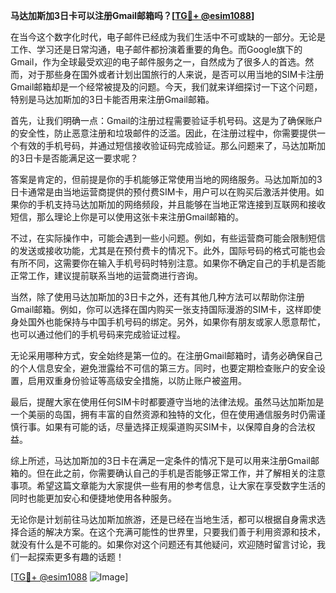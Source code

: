 **马达加斯加3日卡可以注册Gmail邮箱吗？[[TG💪+ @esim1088](https://t.me/s/esim1088)]**

在当今这个数字化时代，电子邮件已经成为我们生活中不可或缺的一部分。无论是工作、学习还是日常沟通，电子邮件都扮演着重要的角色。而Google旗下的Gmail，作为全球最受欢迎的电子邮件服务之一，自然成为了很多人的首选。然而，对于那些身在国外或者计划出国旅行的人来说，是否可以用当地的SIM卡注册Gmail邮箱却是一个经常被提及的问题。今天，我们就来详细探讨一下这个问题，特别是马达加斯加的3日卡能否用来注册Gmail邮箱。

首先，让我们明确一点：Gmail的注册过程需要验证手机号码。这是为了确保账户的安全性，防止恶意注册和垃圾邮件的泛滥。因此，在注册过程中，你需要提供一个有效的手机号码，并通过短信接收验证码完成验证。那么问题来了，马达加斯加的3日卡是否能满足这一要求呢？

答案是肯定的，但前提是你的手机能够正常使用当地的网络服务。马达加斯加的3日卡通常是由当地运营商提供的预付费SIM卡，用户可以在购买后激活并使用。如果你的手机支持马达加斯加的网络频段，并且能够在当地正常连接到互联网和接收短信，那么理论上你是可以使用这张卡来注册Gmail邮箱的。

不过，在实际操作中，可能会遇到一些小问题。例如，有些运营商可能会限制短信的发送或接收功能，尤其是在预付费卡的情况下。此外，国际号码的格式可能也会有所不同，这需要你在输入手机号码时特别注意。如果你不确定自己的手机是否能正常工作，建议提前联系当地的运营商进行咨询。

当然，除了使用马达加斯加的3日卡之外，还有其他几种方法可以帮助你注册Gmail邮箱。例如，你可以选择在国内购买一张支持国际漫游的SIM卡，这样即使身处国外也能保持与中国手机号码的绑定。另外，如果你有朋友或家人愿意帮忙，也可以通过他们的手机号码来完成验证过程。

无论采用哪种方式，安全始终是第一位的。在注册Gmail邮箱时，请务必确保自己的个人信息安全，避免泄露给不可信的第三方。同时，也要定期检查账户的安全设置，启用双重身份验证等高级安全措施，以防止账户被盗用。

最后，提醒大家在使用任何SIM卡时都要遵守当地的法律法规。虽然马达加斯加是一个美丽的岛国，拥有丰富的自然资源和独特的文化，但在使用通信服务时仍需谨慎行事。如果有可能的话，尽量选择正规渠道购买SIM卡，以保障自身的合法权益。

综上所述，马达加斯加的3日卡在满足一定条件的情况下是可以用来注册Gmail邮箱的。但在此之前，你需要确认自己的手机是否能够正常工作，并了解相关的注意事项。希望这篇文章能为大家提供一些有用的参考信息，让大家在享受数字生活的同时也能更加安心和便捷地使用各种服务。

无论你是计划前往马达加斯加旅游，还是已经在当地生活，都可以根据自身需求选择合适的解决方案。在这个充满可能性的世界里，只要我们善于利用资源和技术，就没有什么是不可能的。如果你对这个问题还有其他疑问，欢迎随时留言讨论，我们一起探索更多有趣的话题！

[[TG💪+ @esim1088](https://t.me/s/esim1088) ![Image](https://i.postimg.cc/4NQfJmqS/Snipaste-2025-05-13-00-14-12.png)]